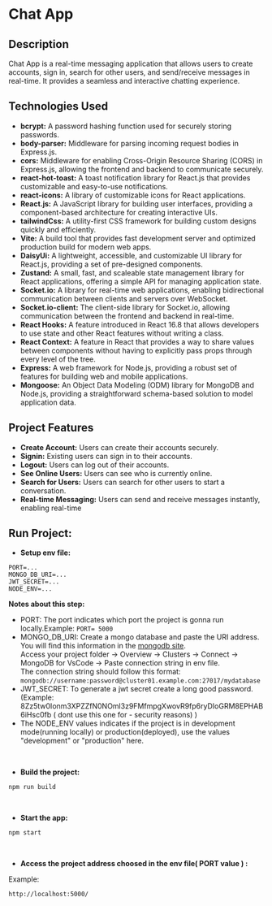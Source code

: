 # Chat App

## Description
Chat App is a real-time messaging application that allows users to create accounts, sign in, search for other users, and send/receive messages in real-time. It provides a seamless and interactive chatting experience.

## Technologies Used
- **bcrypt:** A password hashing function used for securely storing passwords.
- **body-parser:** Middleware for parsing incoming request bodies in Express.js.
- **cors:** Middleware for enabling Cross-Origin Resource Sharing (CORS) in Express.js, allowing the frontend and backend to communicate securely.
- **react-hot-toast:** A toast notification library for React.js that provides customizable and easy-to-use notifications.
- **react-icons:** A library of customizable icons for React applications.
- **React.js:** A JavaScript library for building user interfaces, providing a component-based architecture for creating interactive UIs.
- **tailwindCss:** A utility-first CSS framework for building custom designs quickly and efficiently.
- **Vite:** A build tool that provides fast development server and optimized production build for modern web apps.
- **DaisyUi:** A lightweight, accessible, and customizable UI library for React.js, providing a set of pre-designed components.
- **Zustand:** A small, fast, and scaleable state management library for React applications, offering a simple API for managing application state.
- **Socket.io:** A library for real-time web applications, enabling bidirectional communication between clients and servers over WebSocket.
- **Socket.io-client:** The client-side library for Socket.io, allowing communication between the frontend and backend in real-time.
- **React Hooks:** A feature introduced in React 16.8 that allows developers to use state and other React features without writing a class.
- **React Context:** A feature in React that provides a way to share values between components without having to explicitly pass props through every level of the tree.
- **Express:** A web framework for Node.js, providing a robust set of features for building web and mobile applications.
- **Mongoose:** An Object Data Modeling (ODM) library for MongoDB and Node.js, providing a straightforward schema-based solution to model application data.

## Project Features
- **Create Account:** Users can create their accounts securely.
- **Signin:** Existing users can sign in to their accounts.
- **Logout:** Users can log out of their accounts.
- **See Online Users:** Users can see who is currently online.
- **Search for Users:** Users can search for other users to start a conversation.
- **Real-time Messaging:** Users can send and receive messages instantly, enabling real-time

## Run Project:

- **Setup env file:**
```
PORT=...
MONGO_DB_URI=...
JWT_SECRET=...
NODE_ENV=...
```

**Notes about this step:** <br>
- PORT: The port indicates which port the project is gonna run locally.Example:
``
PORT= 5000
``
- MONGO_DB_URI: Create a mongo database and paste the URI address. You will find this information in the [mongodb site](https://www.mongodb.com/).<br>
  Access your project folder -> Overview -> Clusters -> Connect -> MongoDB for VsCode -> Paste connection string in env file.<br>
  The connection string should follow this format:
  ``
  mongodb://username:password@cluster01.example.com:27017/mydatabase
  ``
   <br>
- JWT_SECRET: To generate a jwt secret create a long good password. (Example: 8Zz5tw0Ionm3XPZZfN0NOml3z9FMfmpgXwovR9fp6ryDIoGRM8EPHAB6iHsc0fb ( dont use this one for - security reasons) )<br>
- The NODE_ENV values indicates if the project is in development mode(running locally) or production(deployed), use the values "development" or "production" here.<br>
<br>

- **Build the project:**
```
npm run build
```
<br>

- **Start the app:**
```
npm start
```
<br>

- **Access the project address choosed in the env file( PORT value ) :**

Example:
```
http://localhost:5000/
```
  

